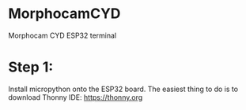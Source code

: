 # MorphocamCYD
Morphocam CYD ESP32 terminal

# Step 1:
Install micropython onto the ESP32 board. The easiest thing to do is to download Thonny IDE:
https://thonny.org

